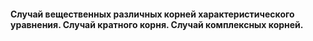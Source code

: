 #### Случай вещественных различных корней характеристического уравнения. Случай кратного корня. Случай комплексных корней.

